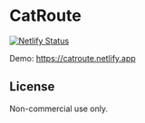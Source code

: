 # CatRoute
[![Netlify Status](https://api.netlify.com/api/v1/badges/a825182c-4c02-4f73-a161-3344b55a6349/deploy-status)](https://app.netlify.com/sites/catroute/deploys)

Demo: https://catroute.netlify.app

## License
Non-commercial use only.

